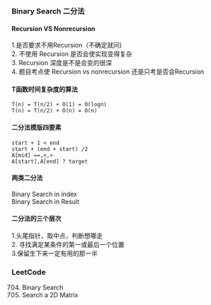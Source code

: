 ### Binary Search 二分法

#### Recursion VS Nonrecursion <br>
1.是否要求不用Recursion（不确定就问)<br>
2. 不使用 Recursion 是否会使实现变得复杂<br>
3. Recursion 深度是不是会变的很深 <br>
4. 题目考点使 Recursion vs nonrecursion 还是只考是否会Recursion<br>

#### T函数时间复杂度的算法

```
T(n) = T(n/2) + O(1) = O(logn)
T(n) = T(n/2) + O(n) = O(n)
```

#### 二分法模版四要素
```
start + 1 < end
start + (end + start) /2
A[mid] ==,<,>
A[start],A[end] ? target
```

#### 两类二分法
Binary Search in index<br>
Binary Search in Result<br>

#### 二分法的三个层次
1.头尾指针，取中点，判断想哪走<br>
2. 寻找满足某条件的第一或最后一个位置<br>
3.保留生下来一定有用的那一半<br>

### LeetCode
704. Binary Search<br>
74. Search a 2D Matrix<br>
